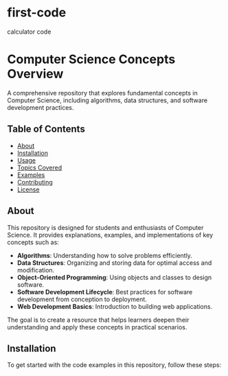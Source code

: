 # first-code
calculator code
# Computer Science Concepts Overview

A comprehensive repository that explores fundamental concepts in Computer Science, including algorithms, data structures, and software development practices.

## Table of Contents

- [About](#about)
- [Installation](#installation)
- [Usage](#usage)
- [Topics Covered](#topics-covered)
- [Examples](#examples)
- [Contributing](#contributing)
- [License](#license)

## About

This repository is designed for students and enthusiasts of Computer Science. It provides explanations, examples, and implementations of key concepts such as:

- **Algorithms**: Understanding how to solve problems efficiently.
- **Data Structures**: Organizing and storing data for optimal access and modification.
- **Object-Oriented Programming**: Using objects and classes to design software.
- **Software Development Lifecycle**: Best practices for software development from conception to deployment.
- **Web Development Basics**: Introduction to building web applications.

The goal is to create a resource that helps learners deepen their understanding and apply these concepts in practical scenarios.

## Installation

To get started with the code examples in this repository, follow these steps:
